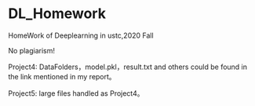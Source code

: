 # DL_Homework

HomeWork of Deeplearning in ustc,2020 Fall 

No plagiarism!

Project4: DataFolders，model.pkl，result.txt and others could be found in the link mentioned in my report。

Project5: large files handled as Project4。